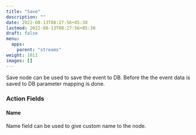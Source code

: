 ```yaml
---
title: "Save"
description: ""
date: 2022-08-13T08:27:56+05:30
lastmod: 2022-08-13T08:27:56+05:30
draft: false
menu:
  apps:
    parent: "streams"
weight: 1011
images: []
---
```


Save node can be used to save the event to DB. Before the the event data is saved to DB parameter mapping is done.

### Action Fields

#### Name
Name field can be used to give custom name to the node.
